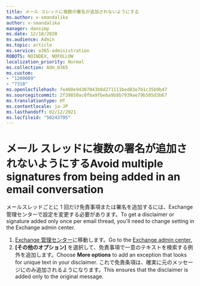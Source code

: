 ```yaml
---
title: メール スレッドに複数の署名が追加されないようにする
ms.author: v-smandalika
author: v-smandalika
manager: dansimp
ms.date: 12/18/2020
ms.audience: Admin
ms.topic: article
ms.service: o365-administration
ROBOTS: NOINDEX, NOFOLLOW
localization_priority: Normal
ms.collection: Adm_O365
ms.custom:
- "1200009"
- "7310"
ms.openlocfilehash: fe460e94307043b8d271111bed83e7b1c35b9b47
ms.sourcegitcommit: 2f39850ac0fba9fbeba9b8b7939ae79b505d3b67
ms.translationtype: HT
ms.contentlocale: ja-JP
ms.lasthandoff: 02/12/2021
ms.locfileid: "50243795"
---
```

# <a name="avoid-multiple-signatures-from-being-added-in-an-email-conversation"></a><span data-ttu-id="7e0b1-102">メール スレッドに複数の署名が追加されないようにする</span><span class="sxs-lookup"><span data-stu-id="7e0b1-102">Avoid multiple signatures from being added in an email conversation</span></span>

<span data-ttu-id="7e0b1-103">メールスレッドごとに 1 回だけ免責事項または署名を追加するには、Exchange 管理センターで設定を変更する必要があります。</span><span class="sxs-lookup"><span data-stu-id="7e0b1-103">To get a disclaimer or signature added only once per email thread, you'll need to change setting in the Exchange admin center.</span></span>

1. <span data-ttu-id="7e0b1-104">[Exchange 管理センター](https://go.microsoft.com/fwlink/p/?linkid=2059104)に移動します。</span><span class="sxs-lookup"><span data-stu-id="7e0b1-104">Go to the [Exchange admin center.](https://go.microsoft.com/fwlink/p/?linkid=2059104)</span></span>
2. <span data-ttu-id="7e0b1-105">**[その他のオプション]** を選択して、免責事項で一意のテキストを検索する例外を追加します。</span><span class="sxs-lookup"><span data-stu-id="7e0b1-105">Choose **More options** to add an exception that looks for unique text in your disclaimer.</span></span> <span data-ttu-id="7e0b1-106">これで免責条項は、確実に元のメッセージにのみ追加されるようになります。</span><span class="sxs-lookup"><span data-stu-id="7e0b1-106">This ensures that the disclaimer is added only to the original message.</span></span>

